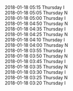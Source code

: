 2018-01-18 05:15 Thursday  I  
2018-01-18 05:05 Thursday  N  
2018-01-18 05:00 Thursday  I  
2018-01-18 04:50 Thursday  N  
2018-01-18 04:35 Thursday  I  
2018-01-18 04:25 Thursday  N  
2018-01-18 04:10 Thursday  I  
2018-01-18 04:00 Thursday  N  
2018-01-18 03:55 Thursday  I  
2018-01-18 03:50 Thursday  N  
2018-01-18 03:45 Thursday  I  
2018-01-18 03:35 Thursday  N  
2018-01-18 03:30 Thursday  I  
2018-01-18 03:25 Thursday  N  
2018-01-18 03:20 Thursday  I  
